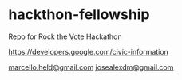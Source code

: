 # hackthon-fellowship
Repo for Rock the Vote Hackathon

https://developers.google.com/civic-information

marcello.held@gmail.com
josealexdm@gmail.com
